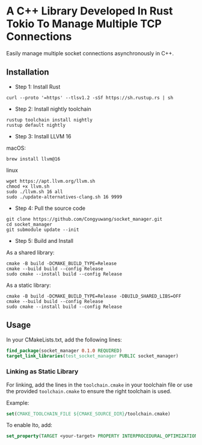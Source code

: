 # A C++ Library Developed In Rust Tokio To Manage Multiple TCP Connections

Easily manage multiple socket connections asynchronously in C++. 

## Installation

- Step 1: Install Rust

```shell
curl --proto '=https' --tlsv1.2 -sSf https://sh.rustup.rs | sh
```

- Step 2: Install nightly toolchain

```shell
rustup toolchain install nightly
rustup default nightly
```

- Step 3: Install LLVM 16

macOS:
```shell
brew install llvm@16
```

linux
```shell
wget https://apt.llvm.org/llvm.sh
chmod +x llvm.sh
sudo ./llvm.sh 16 all
sudo ./update-alternatives-clang.sh 16 9999
```

- Step 4: Pull the source code

```shell
git clone https://github.com/Congyuwang/socket_manager.git
cd socket_manager
git submodule update --init
```

- Step 5: Build and Install

As a shared library:

```shell
cmake -B build -DCMAKE_BUILD_TYPE=Release
cmake --build build --config Release
sudo cmake --install build --config Release
```

As a static library:
```shell
cmake -B build -DCMAKE_BUILD_TYPE=Release -DBUILD_SHARED_LIBS=OFF
cmake --build build --config Release
sudo cmake --install build --config Release
```

## Usage

In your CMakeLists.txt, add the following lines:
```cmake
find_package(socket_manager 0.1.0 REQUIRED)
target_link_libraries(test_socket_manager PUBLIC socket_manager)
```

### Linking as Static Library
For linking, add the lines in the `toolchain.cmake` in your toolchain file
or use the provided `toolchain.cmake` to ensure the right toolchain is used.

Example:
```cmake
set(CMAKE_TOOLCHAIN_FILE ${CMAKE_SOURCE_DIR}/toolchain.cmake)
```

To enable lto, add:
```cmake
set_property(TARGET <your-target> PROPERTY INTERPROCEDURAL_OPTIMIZATION TRUE)
```
